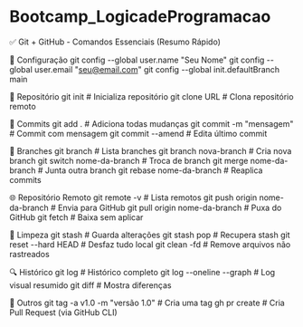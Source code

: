 # Bootcamp_LogicadeProgramacao

✅ Git + GitHub - Comandos Essenciais (Resumo Rápido)

🔧 Configuração
git config --global user.name "Seu Nome"
git config --global user.email "seu@email.com"
git config --global init.defaultBranch main

📁 Repositório
git init                                 # Inicializa repositório
git clone URL                            # Clona repositório remoto

📝 Commits
git add .                                # Adiciona todas mudanças
git commit -m "mensagem"                 # Commit com mensagem
git commit --amend                       # Edita último commit

🌿 Branches
git branch                               # Lista branches
git branch nova-branch                   # Cria nova branch
git switch nome-da-branch                # Troca de branch
git merge nome-da-branch                 # Junta outra branch
git rebase nome-da-branch                # Reaplica commits

🌐 Repositório Remoto
git remote -v                            # Lista remotos
git push origin nome-da-branch           # Envia para GitHub
git pull origin nome-da-branch           # Puxa do GitHub
git fetch                                # Baixa sem aplicar

🧹 Limpeza
git stash                                # Guarda alterações
git stash pop                            # Recupera stash
git reset --hard HEAD                    # Desfaz tudo local
git clean -fd                            # Remove arquivos não rastreados

🔍 Histórico
git log                                  # Histórico completo
git log --oneline --graph                # Log visual resumido
git diff                                 # Mostra diferenças

📌 Outros
git tag -a v1.0 -m "versão 1.0"          # Cria uma tag
gh pr create                             # Cria Pull Request (via GitHub CLI)
